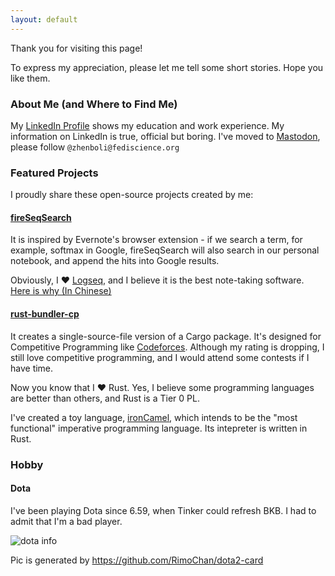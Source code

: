 ```yaml
---
layout: default
---
```


Thank you for visiting this page!

To express my appreciation, please let me tell some short stories. Hope you like them.
 
### About Me (and Where to Find Me)  

My [LinkedIn Profile](https://www.linkedin.com/in/lizhenbo/) shows my education and work experience. My information on LinkedIn is true, official but boring. I've moved to <a rel="me" href="https://fediscience.org/@zhenboli">Mastodon</a>, please follow `@zhenboli@fediscience.org`

### Featured Projects
I proudly share these open-source projects created by me:  

#### [fireSeqSearch](https://github.com/Endle/fireSeqSearch)  
It is inspired by Evernote's browser extension - if we search a term, for example, softmax in Google, fireSeqSearch will also search in our personal notebook, and append the hits into Google results.

Obviously, I ❤ [Logseq](https://github.com/logseq/logseq/), and I believe it is the best note-taking software. [Here is why (In Chinese)](https://cha.fan/questions/7ZJCLaCKHQYtPGuwFT2F)  

#### [rust-bundler-cp](https://github.com/Endle/rust-bundler-cp)  
It creates a single-source-file version of a Cargo package. It's designed for Competitive Programming like [Codeforces](https://codeforces.com/). Although my rating is dropping, I still love competitive programming, and I would attend some contests if I have time.  

Now you know that I ❤ Rust. Yes, I believe some programming languages are better than others, and Rust is a Tier 0 PL.

I've created a toy language, [ironCamel](https://github.com/Endle/ironCamel), which intends to be the "most functional" imperative programming language. Its intepreter is written in Rust.

<!-- 
### FOSS (not strict) User
-->


### Hobby

#### Dota

I've been playing Dota since 6.59, when Tinker could refresh BKB. I had to admit that I'm a bad player.

![dota info](https://dota.librian.net/api/d?id=122797268&%E8%A6%81=%E6%AF%94%E8%B5%9B,%E8%83%9C%E7%8E%87,%E8%BF%91%E6%9C%9F%E8%83%9C%E7%8E%87,%E5%B8%B8%E7%94%A8%E8%8B%B1%E9%9B%84)


Pic is generated by <https://github.com/RimoChan/dota2-card>









